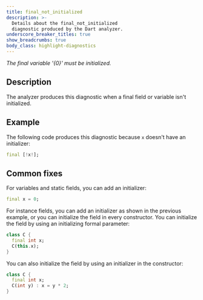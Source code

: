 ```yaml
---
title: final_not_initialized
description: >-
  Details about the final_not_initialized
  diagnostic produced by the Dart analyzer.
underscore_breaker_titles: true
show_breadcrumbs: true
body_class: highlight-diagnostics
---
```


_The final variable '{0}' must be initialized._

## Description

The analyzer produces this diagnostic when a final field or variable isn't
initialized.

## Example

The following code produces this diagnostic because `x` doesn't have an
initializer:

```dart
final [!x!];
```

## Common fixes

For variables and static fields, you can add an initializer:

```dart
final x = 0;
```

For instance fields, you can add an initializer as shown in the previous
example, or you can initialize the field in every constructor. You can
initialize the field by using an initializing formal parameter:

```dart
class C {
  final int x;
  C(this.x);
}
```

You can also initialize the field by using an initializer in the
constructor:

```dart
class C {
  final int x;
  C(int y) : x = y * 2;
}
```
